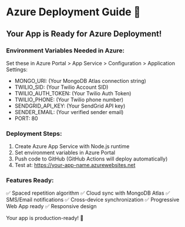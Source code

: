 # Azure Deployment Guide 🚀

## Your App is Ready for Azure Deployment!

### Environment Variables Needed in Azure:
Set these in Azure Portal > App Service > Configuration > Application Settings:

- MONGO_URI: (Your MongoDB Atlas connection string)
- TWILIO_SID: (Your Twilio Account SID)
- TWILIO_AUTH_TOKEN: (Your Twilio Auth Token) 
- TWILIO_PHONE: (Your Twilio phone number)
- SENDGRID_API_KEY: (Your SendGrid API key)
- SENDER_EMAIL: (Your verified sender email)
- PORT: 80

### Deployment Steps:
1. Create Azure App Service with Node.js runtime
2. Set environment variables in Azure Portal
3. Push code to GitHub (GitHub Actions will deploy automatically)
4. Test at: https://your-app-name.azurewebsites.net

### Features Ready:
✅ Spaced repetition algorithm
✅ Cloud sync with MongoDB Atlas
✅ SMS/Email notifications
✅ Cross-device synchronization
✅ Progressive Web App ready
✅ Responsive design

Your app is production-ready! 🎉
